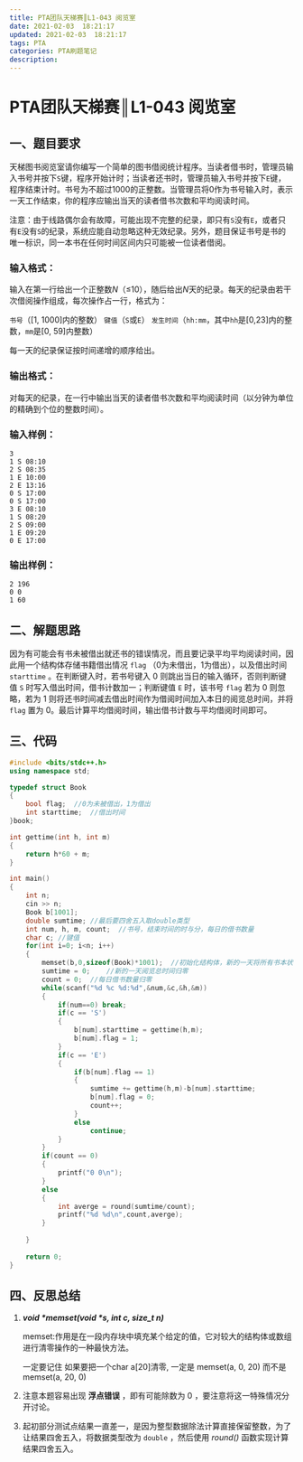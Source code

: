 ```yaml
---
title: PTA团队天梯赛║L1-043 阅览室
date: 2021-02-03  18:21:17
updated: 2021-02-03  18:21:17
tags: PTA
categories: PTA刷题笔记
description:
---
```


# PTA团队天梯赛║L1-043 **阅览室**

## 一、题目要求

天梯图书阅览室请你编写一个简单的图书借阅统计程序。当读者借书时，管理员输入书号并按下`S`键，程序开始计时；当读者还书时，管理员输入书号并按下`E`键，程序结束计时。书号为不超过1000的正整数。当管理员将0作为书号输入时，表示一天工作结束，你的程序应输出当天的读者借书次数和平均阅读时间。

注意：由于线路偶尔会有故障，可能出现不完整的纪录，即只有`S`没有`E`，或者只有`E`没有`S`的纪录，系统应能自动忽略这种无效纪录。另外，题目保证书号是书的唯一标识，同一本书在任何时间区间内只可能被一位读者借阅。

### 输入格式：

输入在第一行给出一个正整数*N*（≤10），随后给出*N*天的纪录。每天的纪录由若干次借阅操作组成，每次操作占一行，格式为：

`书号`（[1, 1000]内的整数） `键值`（`S`或`E`） `发生时间`（`hh:mm`，其中`hh`是[0,23]内的整数，`mm`是[0, 59]内整数）

每一天的纪录保证按时间递增的顺序给出。

### 输出格式：

对每天的纪录，在一行中输出当天的读者借书次数和平均阅读时间（以分钟为单位的精确到个位的整数时间）。

### 输入样例：

```in
3
1 S 08:10
2 S 08:35
1 E 10:00
2 E 13:16
0 S 17:00
0 S 17:00
3 E 08:10
1 S 08:20
2 S 09:00
1 E 09:20
0 E 17:00
```

### 输出样例：

```out
2 196
0 0
1 60
```

## 二、解题思路

因为有可能会有书未被借出就还书的错误情况，而且要记录平均平均阅读时间，因此用一个结构体存储书籍借出情况 `flag` （0为未借出，1为借出），以及借出时间 `starttime` 。在判断键入时，若书号键入 0 则跳出当日的输入循环，否则判断键值 `S` 时写入借出时间，借书计数加一；判断键值 `E` 时，该书号 `flag` 若为 0 则忽略，若为 1 则将还书时间减去借出时间作为借阅时间加入本日的阅览总时间，并将 `flag` 置为 0。最后计算平均借阅时间，输出借书计数与平均借阅时间即可。

## 三、代码

```cpp
#include <bits/stdc++.h>
using namespace std;

typedef struct Book
{
    bool flag;  //0为未被借出，1为借出
    int starttime;  //借出时间
}book;

int gettime(int h, int m)
{
    return h*60 + m;
}

int main()
{
    int n;
    cin >> n;
    Book b[1001];
    double sumtime; //最后要四舍五入取double类型
    int num, h, m, count;  //书号，结束时间的时与分，每日的借书数量
    char c; //键值
    for(int i=0; i<n; i++)
    {
        memset(b,0,sizeof(Book)*1001);  //初始化结构体，新的一天将所有书本状态归零
        sumtime = 0;    //新的一天阅览总时间归零
        count = 0;  //每日借书数量归零
        while(scanf("%d %c %d:%d",&num,&c,&h,&m))
        {
            if(num==0) break;
            if(c == 'S')
            {
                b[num].starttime = gettime(h,m);
                b[num].flag = 1;
            }
            if(c == 'E')
            {
                if(b[num].flag == 1)
                {
                    sumtime += gettime(h,m)-b[num].starttime;
                    b[num].flag = 0;
                    count++;
                }
                else
                    continue;
            }
        }
        if(count == 0)
        {
            printf("0 0\n");
        }
        else
        {
            int averge = round(sumtime/count);
            printf("%d %d\n",count,averge);
        }
        
    }
    
    return 0;
}
```

## 四、反思总结

1. ***void \*memset(void \*s, int c, size_t n)***

   memset:作用是在一段内存块中填充某个给定的值，它对较大的结构体或数组进行清零操作的一种最快方法。

   一定要记住 如果要把一个char a[20]清零, 一定是 memset(a, 0, 20) 
   而不是 memset(a, 20, 0) 

2. 注意本题容易出现 **浮点错误** ，即有可能除数为 0 ，要注意将这一特殊情况分开讨论。

3. 起初部分测试点结果一直差一，是因为整型数据除法计算直接保留整数，为了让结果四舍五入，将数据类型改为 `double` ，然后使用 *round()* 函数实现计算结果四舍五入。